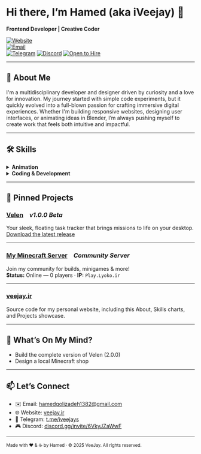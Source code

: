 # Hi there, I’m Hamed (aka iVeejay) 🥸 
**Frontend Developer | Creative Coder**

[![Website](https://img.shields.io/website?down_color=red&down_message=offline&up_color=blue&up_message=VeeJay.ir&url=https%3A%2F%2Fveejay.ir)](https://veejay.ir)  
[![Email](https://img.shields.io/badge/Email-hamedgolizadeh1382%40gmail.com-c14438?logo=gmail)](mailto:hamedgolizadeh1382@gmail.com)  
[![Telegram](https://img.shields.io/badge/Telegram-@iveejays-0088cc?logo=telegram)](https://t.me/iveejays)
[![Discord](https://img.shields.io/badge/Discord-Join-5865F2?logo=discord)](https://discord.com/invite/6VkyJZaWwF)
[![Open to Hire](https://img.shields.io/badge/Open_to_Hire-Yes-brightgreen.svg)](mailto:hamedgolizadeh1382@gmail.com)

---

## 📝 About Me
I'm a multidisciplinary developer and designer driven by curiosity and a love for innovation. My journey started with simple code experiments, but it quickly evolved into a full-blown passion for crafting immersive digital experiences. Whether I'm building responsive websites, designing user interfaces, or animating ideas in Blender, I’m always pushing myself to create work that feels both intuitive and impactful.

---

## 🛠 Skills

<details>
<summary><strong>Animation</strong></summary>

| Tool           | Proficiency |
| -------------- | ----------- |
| Filmora        | 100%        |
| Blender        | 90%         |
| Photoshop      | 80%         |
| After Effects  | 70%         |
| Maya           | 35%         |

</details>

<details>
<summary><strong>Coding &amp; Development</strong></summary>

| Technology       | Proficiency |
| ---------------- | ----------- |
| HTML / CSS / JS  | 85%         |
| Python           | 75%         |
| Linux            | 60%         |

</details>

---

## 🚀 Pinned Projects

### [Velen](https://github.com/iVeejay/velen) *v1.0.0 Beta*  
Your sleek, floating task tracker that brings missions to life on your desktop.  
[Download the latest release](https://veejay.ir/download/velen)

---

### [My Minecraft Server](https://play.lyoko.ir) *Community Server*  
Join my community for builds, minigames & more!  
**Status:** Online — 0 players · **IP:** `Play.Lyoko.ir`

---

### [veejay.ir](https://github.com/iVeejay/veejay.ir)  
Source code for my personal website, including this About, Skills charts, and Projects showcase.

---

## 🔭 What’s On My Mind?

- Build the complete version of Velen (2.0.0)
- Design a local Minecraft shop

---

## 📫 Let’s Connect

- ✉️ Email: [hamedgolizadeh1382@gmail.com](mailto:hamedgolizadeh1382@gmail.com)  
- 🌐 Website: [veejay.ir](https://veejay.ir)  
- 💬 Telegram: [t.me/iveejays](https://t.me/iveejays)
- 🎮 Discord: [discord.gg/invite/6VkyJZaWwF](https://discord.com/invite/6VkyJZaWwF)

---

<sub>Made with ❤️ &amp; ☕ by Hamed · © 2025 VeeJay. All rights reserved.</sub>
